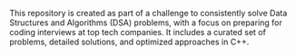 This repository is created as part of a challenge to consistently solve Data Structures and Algorithms (DSA) problems, with a focus on preparing for coding interviews at top tech companies. It includes a curated set of problems, detailed solutions, and optimized approaches in C++.
